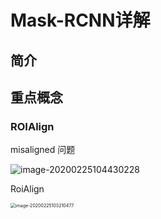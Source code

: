 # Mask-RCNN详解

## 简介

## 重点概念
### ROIAlign

misaligned 问题

![image-20200225104430228](/Users/lizhiwei/Documents/perception.docs/Mask-RCNN/image-20200225104430228.png)

RoiAlign

<img src="/Users/lizhiwei/Documents/perception.docs/Mask-RCNN/image-20200225103210477.png" alt="image-20200225103210477" style="zoom:50%;" />

### 